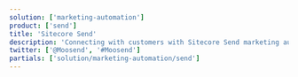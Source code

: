 ```yaml
---
solution: ['marketing-automation']
product: ['send']
title: 'Sitecore Send'
description: 'Connecting with customers with Sitecore Send marketing automation'
twitter: ['@Moosend', '#Moosend']
partials: ['solution/marketing-automation/send']
---
```

